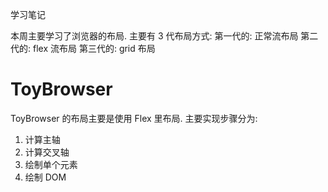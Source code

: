 学习笔记

本周主要学习了浏览器的布局.
主要有 3 代布局方式:
第一代的: 正常流布局
第二代的: flex 流布局
第三代的: grid 布局

# ToyBrowser

ToyBrowser 的布局主要是使用 Flex 里布局.
主要实现步骤分为:

1. 计算主轴
2. 计算交叉轴
3. 绘制单个元素
4. 绘制 DOM
